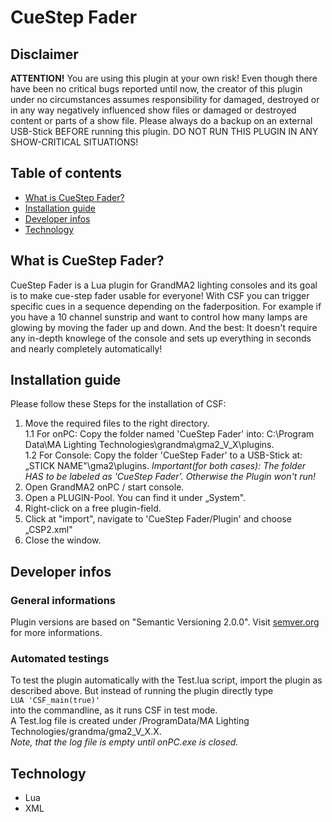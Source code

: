 # CueStep Fader

## Disclaimer
__ATTENTION!__
You are using this plugin at your own risk!
Even though there have been no critical bugs reported until now, the creator of this plugin under no circumstances assumes responsibility for damaged, destroyed or in any way negatively influenced show files or damaged or destroyed content or parts of a show file.
Please always do a backup on an external USB-Stick BEFORE running this plugin.
DO NOT RUN THIS PLUGIN IN ANY SHOW-CRITICAL SITUATIONS!


## Table of contents
* [What is CueStep Fader?](#what-is-cuestep-fader?)
* [Installation guide](#installation-guide)
* [Developer infos](#developer-infos)
* [Technology](#technology)


## What is CueStep Fader?
CueStep Fader is a Lua plugin for GrandMA2 lighting consoles and its goal is to make cue-step fader usable for everyone!
With CSF you can trigger specific cues in a sequence depending on the faderposition. For example if you have a 10 channel sunstrip and want to control how many lamps are glowing by moving the fader up and down. And the best: It doesn't require any in-depth knowlege of the console and sets up everything in seconds and nearly completely automatically!


## Installation guide
Please follow these Steps for the installation of CSF:
1. Move the required files to the right directory.<br> 
   1.1 For onPC: Copy the folder named 'CueStep Fader' into: C:\Program Data\MA Lighting Technologies\grandma\gma2_V_X\plugins.<br>
   1.2 For Console: Copy the folder 'CueStep Fader' to a USB-Stick at: „STICK NAME"\gma2\plugins.
   _Important(for both cases): The folder HAS to be labeled as 'CueStep Fader'. Otherwise the Plugin won't run!_
2. Open GrandMA2 onPC / start console.
3. Open a PLUGIN-Pool. You can find it under „System".
4. Right-click on a free plugin-field.
5. Click at "import", navigate to 'CueStep Fader/Plugin' and choose „CSP2.xml"
6. Close the window.

## Developer infos
### General informations
Plugin versions are based on "Semantic Versioning 2.0.0". Visit [semver.org](https://semver.org) for more informations.

### Automated testings
To test the plugin automatically with the Test.lua script, import the plugin as described above. But instead of running the plugin directly type<br>
    ```LUA 'CSF_main(true)'```<br>
into the commandline, as it runs CSF in test mode.<br>
A Test.log file is created under /ProgramData/MA Lighting Technologies/grandma/gma2_V_X.X.<br>
_Note, that the log file is empty until onPC.exe is closed._

## Technology
* Lua 
* XML
